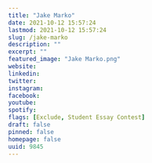```yaml
---
title: "Jake Marko"
date: 2021-10-12 15:57:24
lastmod: 2021-10-12 15:57:24
slug: /jake-marko
description: ""
excerpt: ""
featured_image: "Jake Marko.png"
website: 
linkedin: 
twitter: 
instagram: 
facebook: 
youtube: 
spotify: 
flags: [Exclude, Student Essay Contest]
draft: false
pinned: false
homepage: false
uuid: 9845
---
```


